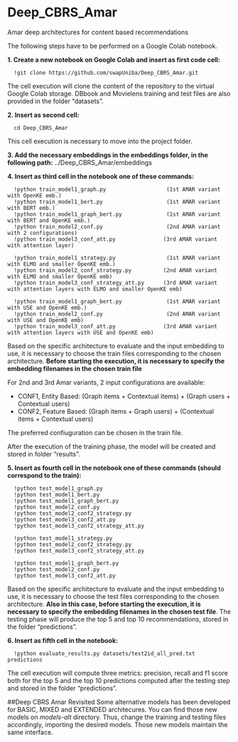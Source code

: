# Deep_CBRS_Amar
Amar deep architectures for content based recommendations

The following steps have to be performed on a Google Colab notebook.

**1.	Create a new notebook on Google Colab and insert as first code cell:**

      !git clone https://github.com/swapUniba/Deep_CBRS_Amar.git
      
The cell execution will clone the content of the repository to the virtual Google Colab storage. DBbook and Movielens training and test files are also provided in the folder “datasets”.

**2.	Insert as second cell:**

      cd Deep_CBRS_Amar

This cell execution is necessary to move into the project folder.

**3.	Add the necessary embeddings in the embeddings folder, in the following path:** ../Deep_CBRS_Amar/embeddings

**4.	Insert as third cell in the notebook one of these commands:**

      !python train_model1_graph.py                   (1st AMAR variant with OpenKE emb.)
      !python train_model1_bert.py                    (1st AMAR variant with BERT emb.)
      !python train_model1_graph_bert.py              (1st AMAR variant with BERT and OpenKE emb.)
      !python train_model2_conf.py                    (2nd AMAR variant with 2 configurations)
      !python train_model3_conf_att.py               (3rd AMAR variant with attention layer)
      
      !python train_model1_strategy.py                (1st AMAR variant with ELMO and smaller OpenKE emb.)
      !python train_model2_conf_strategy.py          (2nd AMAR variant with ELMO and smaller OpenKE emb)
      !python train_model3_conf_strategy_att.py      (3rd AMAR variant with attention layers with ELMO and smaller OpenKE emb)
      
      !python train_model1_graph_bert.py              (1st AMAR variant with USE and OpenKE emb.)
      !python train_model2_conf.py                    (2nd AMAR variant with USE and OpenKE emb)
      !python train_model3_conf_att.py               (3rd AMAR variant with attention layers with USE and OpenKE emb)
      
Based on the specific architecture to evaluate and the input embedding to use, it is necessary to choose the train files corresponding to the chosen architecture. **Before starting the execution, it is necessary to specify the embedding filenames in the chosen train file**


For 2nd and 3rd Amar variants, 2 input configurations are available:
- CONF1, Entity Based: (Graph items + Contextual items) + (Graph users + Contextual users)
- CONF2, Feature Based: (Graph items + Graph users) + (Contextual items + Contextual users)

The preferred confiuguration can be chosen in the train file.

After the execution of the training phase, the model will be created and stored in folder “results”.

**5.	Insert as fourth cell in the notebook one of these commands (should correspond to the train):**

      !python test_model1_graph.py
      !python test_model1_bert.py
      !python test_model1_graph_bert.py
      !python test_model2_conf.py
      !python test_model2_conf2_strategy.py
      !python test_model3_conf2_att.py
      !python test_model3_conf2_strategy_att.py
      
      !python test_model1_strategy.py
      !python test_model2_conf2_strategy.py
      !python test_model3_conf2_strategy_att.py
      
      !python test_model1_graph_bert.py
      !python test_model2_conf.py
      !python test_model3_conf2_att.py
      
Based on the specific architecture to evaluate and the input embedding to use, it is necessary to choose the test files corresponding to the chosen architecture. **Also in this case, before starting the execution, it is necessary to specify the embedding filenames in the chosen test file**. The testing phase will produce the top 5 and top 10 recommendations, stored in the folder “predictions”.

**6.	Insert as fifth cell in the notebook:**

      !python evaluate_results.py datasets/test2id_all_pred.txt predictions

The cell execution will compute three metrics: precision, recall and f1 score both for the top 5 and the top 10 predictions computed after the testing step and stored in the folder “predictions”. 

##Deep CBRS Amar Revisited
Some alternative models has been developed for BASIC, MIXED and EXTENDED architecures. You can find those new models on _models-alt_ directory. Thus, change the training and testing files accordingly, importing the desired models. Those new models maintain the same interface. 
